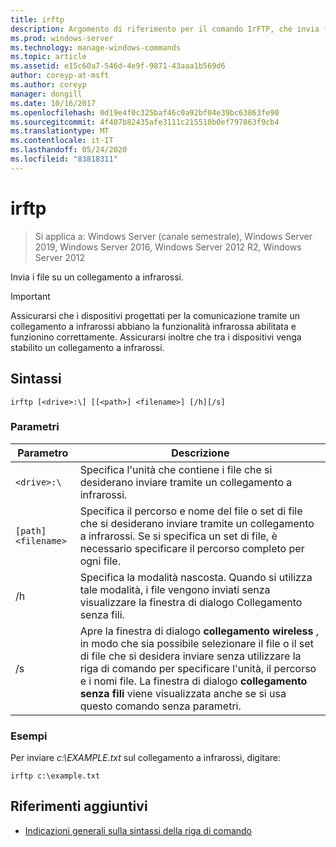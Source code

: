 ```yaml
---
title: irftp
description: Argomento di riferimento per il comando IrFTP, che invia file tramite un collegamento a infrarossi.
ms.prod: windows-server
ms.technology: manage-windows-commands
ms.topic: article
ms.assetid: e15c60a7-546d-4e9f-9871-43aaa1b569d6
author: coreyp-at-msft
ms.author: coreyp
manager: dongill
ms.date: 10/16/2017
ms.openlocfilehash: 0d19e4f0c325baf46c0a92bf04e39bc63863fe90
ms.sourcegitcommit: 4f407b82435afe3111c215510b0ef797863f9cb4
ms.translationtype: MT
ms.contentlocale: it-IT
ms.lasthandoff: 05/24/2020
ms.locfileid: "83818311"
---
```

# <a name="irftp"></a>irftp

> Si applica a: Windows Server (canale semestrale), Windows Server 2019, Windows Server 2016, Windows Server 2012 R2, Windows Server 2012

Invia i file su un collegamento a infrarossi.

> [!IMPORTANT]
> Assicurarsi che i dispositivi progettati per la comunicazione tramite un collegamento a infrarossi abbiano la funzionalità infrarossa abilitata e funzionino correttamente. Assicurarsi inoltre che tra i dispositivi venga stabilito un collegamento a infrarossi.

## <a name="syntax"></a>Sintassi

```
irftp [<drive>:\] [[<path>] <filename>] [/h][/s]
```

### <a name="parameters"></a>Parametri

| Parametro | Descrizione |
| --------- | ----------- |
| `<drive>:\` | Specifica l'unità che contiene i file che si desiderano inviare tramite un collegamento a infrarossi. |
| `[path]<filename>` | Specifica il percorso e nome del file o set di file che si desiderano inviare tramite un collegamento a infrarossi. Se si specifica un set di file, è necessario specificare il percorso completo per ogni file. |
| /h | Specifica la modalità nascosta. Quando si utilizza tale modalità, i file vengono inviati senza visualizzare la finestra di dialogo Collegamento senza fili. |
| /s | Apre la finestra di dialogo **collegamento wireless** , in modo che sia possibile selezionare il file o il set di file che si desidera inviare senza utilizzare la riga di comando per specificare l'unità, il percorso e i nomi file. La finestra di dialogo **collegamento senza fili** viene visualizzata anche se si usa questo comando senza parametri. |

### <a name="examples"></a>Esempi

Per inviare *c:\EXAMPLE.txt* sul collegamento a infrarossi, digitare:

```
irftp c:\example.txt
```

## <a name="additional-references"></a>Riferimenti aggiuntivi

- [Indicazioni generali sulla sintassi della riga di comando](command-line-syntax-key.md)
